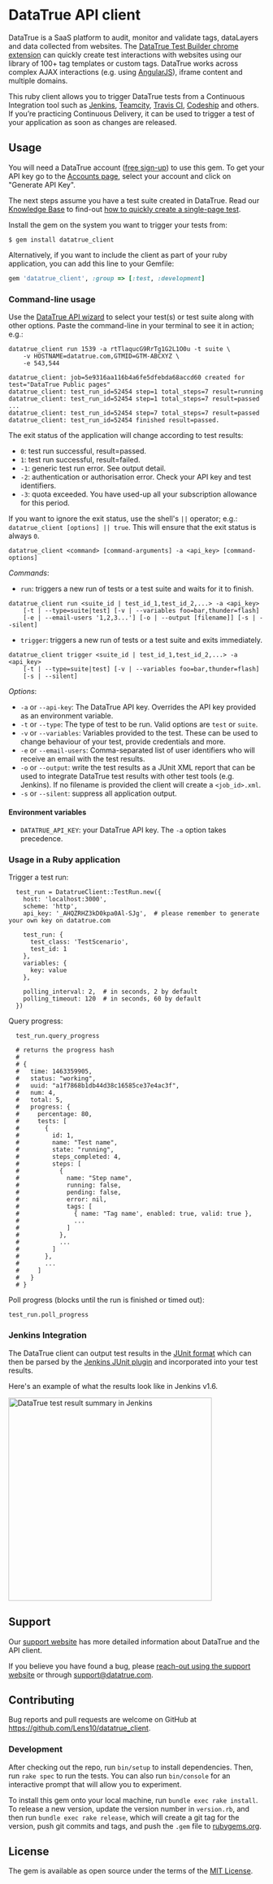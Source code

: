 # DataTrue API client

DataTrue is a SaaS platform to audit, monitor and validate tags, dataLayers and data collected from websites. The [DataTrue Test Builder chrome extension](https://chrome.google.com/webstore/detail/datatrue-test-builder/oghoceohpfhokhcoomihkobmpbcljall?hl=en) can quickly create test interactions with websites using our library of 100+ tag templates or custom tags. DataTrue works across complex AJAX interactions (e.g. using [AngularJS](https://angularjs.org/)), iframe content and multiple domains.

This ruby client allows you to trigger DataTrue tests from a Continuous Integration tool such as [Jenkins](https://jenkins.io/), [Teamcity](https://www.jetbrains.com/teamcity/), [Travis CI](https://travis-ci.org/), [Codeship](https://codeship.com/) and others.  If you’re practicing Continuous Delivery, it can be used to trigger a test of your application as soon as changes are released.

## Usage

You will need a DataTrue account ([free sign-up](https://datatrue.com/?utm_source=github&utm_medium=listing&utm_campaign=API_Client)) to use this gem.  To get your API key go to the [Accounts page](https://datatrue.com/accounts/?utm_source=github&utm_medium=listing&utm_campaign=API_Client), select your account and click on "Generate API Key".

The next steps assume you have a test suite created in DataTrue.  Read our [Knowledge Base](https://support.datatrue.com/hc/en-us/categories/200080049-Knowledge-Base?utm_source=github&utm_medium=listing&utm_campaign=API_Client) to find-out [how to quickly create a single-page test](https://support.datatrue.com/hc/en-us/articles/213538568-1-Use-Quick-Start-to-create-a-single-page-test?utm_source=github&utm_medium=listing&utm_campaign=API_Client).

Install the gem on the system you want to trigger your tests from:

    $ gem install datatrue_client

Alternatively, if you want to include the client as part of your ruby application, you can add this line to your Gemfile:

```ruby
gem 'datatrue_client', :group => [:test, :development]
```

### Command-line usage

Use the [DataTrue API wizard](https://datatrue.com/?utm_source=github&utm_medium=listing&utm_campaign=API_Client) to select your test(s) or test suite along with other options.  Paste the command-line in your terminal to see it in action; e.g.:

```
datatrue_client run 1539 -a rtTlaqucG9RrTg1G2L1O0u -t suite \
    -v HOSTNAME=datatrue.com,GTMID=GTM-ABCXYZ \
    -e 543,544

datatrue_client: job=5e9316aa116b4a6fe5dfebda68accd60 created for test="DataTrue Public pages"
datatrue_client: test_run_id=52454 step=1 total_steps=7 result=running
datatrue_client: test_run_id=52454 step=1 total_steps=7 result=passed
...
datatrue_client: test_run_id=52454 step=7 total_steps=7 result=passed
datatrue_client: test_run_id=52454 finished result=passed.
```

The exit status of the application will change according to test results:
* `0`: test run successful, result=passed.
* `1`: test run successful, result=failed.
* `-1`: generic test run error. See output detail.
* `-2`: authentication or authorisation error.  Check your API key and test identifiers.
* `-3`: quota exceeded.  You have used-up all your subscription allowance for this period.

If you want to ignore the exit status, use the shell's `||` operator; e.g.: `datatrue_client [options] || true`.  This will ensure that the exit status is always `0`.

`datatrue_client <command> [command-arguments] -a <api_key> [command-options]`

_Commands_:

* `run`: triggers a new run of tests or a test suite and waits for it to finish.

```text
datatrue_client run <suite_id | test_id_1,test_id_2,...> -a <api_key>
    [-t | --type=suite|test] [-v | --variables foo=bar,thunder=flash]
    [-e | --email-users '1,2,3...'] [-o | --output [filename]] [-s | --silent]
```

* `trigger`: triggers a new run of tests or a test suite and exits immediately.

```text
datatrue_client trigger <suite_id | test_id_1,test_id_2,...> -a <api_key>
    [-t | --type=suite|test] [-v | --variables foo=bar,thunder=flash]
    [-s | --silent]
```

_Options_:

* `-a` or `--api-key`: The DataTrue API key. Overrides the API key provided as an environment variable.
* `-t` or `--type`: The type of test to be run. Valid options are `test` or `suite`.
* `-v` or `--variables`: Variables provided to the test. These can be used to change behaviour of your test, provide credentials and more.
* `-e` or `--email-users`: Comma-separated list of user identifiers who will receive an email with the test results.
* `-o` or `--output`: write the test results as a JUnit XML report that can be used to integrate DataTrue test results with other test tools (e.g. Jenkins).  If no filename is provided the client will create a `<job_id>.xml`.
* `-s` or `--silent`: suppress all application output.

#### Environment variables

* `DATATRUE_API_KEY`: your DataTrue API key.  The `-a` option takes precedence.

### Usage in a Ruby application

Trigger a test run:

```
  test_run = DatatrueClient::TestRun.new({
    host: 'localhost:3000',
    scheme: 'http',
    api_key: '_AHQZRHZ3kD0kpa0Al-SJg',  # please remember to generate your own key on datatrue.com

    test_run: {
      test_class: 'TestScenario',
      test_id: 1
    },
    variables: {
      key: value
    },

    polling_interval: 2,  # in seconds, 2 by default
    polling_timeout: 120  # in seconds, 60 by default
  })
```

Query progress:

```
  test_run.query_progress

  # returns the progress hash
  #
  # {
  #   time: 1463359905,
  #   status: "working",
  #   uuid: "a1f7868b1db44d38c16585ce37e4ac3f",
  #   num: 4,
  #   total: 5,
  #   progress: {
  #     percentage: 80,
  #     tests: [
  #       {
  #         id: 1,
  #         name: "Test name",
  #         state: "running",
  #         steps_completed: 4,
  #         steps: [
  #           {
  #             name: "Step name",
  #             running: false,
  #             pending: false,
  #             error: nil,
  #             tags: [
  #               { name: "Tag name', enabled: true, valid: true },
  #               ...
  #             ]
  #           },
  #           ...
  #         ]
  #       },
  #       ...
  #     ]
  #   }
  # }
```

Poll progress (blocks until the run is finished or timed out):

  `test_run.poll_progress`

### Jenkins Integration

The DataTrue client can output test results in the [JUnit  format](https://github.com/windyroad/JUnit-Schema/blob/master/JUnit.xsd) which can then be parsed by the [Jenkins JUnit plugin](https://wiki.jenkins-ci.org/display/JENKINS/JUnit+Plugin) and incorporated into your test results.

Here's an example of what the results look like in Jenkins v1.6.

<img src="documentation/jenkins_datatrue_test_result_summary.png?raw=true" alt="DataTrue test result summary in Jenkins" height="400"/>


## Support

Our [support website](https://support.datatrue.com/?utm_source=github&utm_medium=listing&utm_campaign=API_Client) has more detailed information about DataTrue and the API client.

If you believe you have found a bug, please [reach-out using the support website](https://support.datatrue.com/hc/en-us/requests/new?utm_source=github&utm_medium=listing&utm_campaign=API_Client) or through support@datatrue.com.

## Contributing

Bug reports and pull requests are welcome on GitHub at https://github.com/Lens10/datatrue_client.


### Development

After checking out the repo, run `bin/setup` to install dependencies. Then, run `rake spec` to run the tests. You can also run `bin/console` for an interactive prompt that will allow you to experiment.

To install this gem onto your local machine, run `bundle exec rake install`. To release a new version, update the version number in `version.rb`, and then run `bundle exec rake release`, which will create a git tag for the version, push git commits and tags, and push the `.gem` file to [rubygems.org](https://rubygems.org).


## License

The gem is available as open source under the terms of the [MIT License](http://opensource.org/licenses/MIT).
